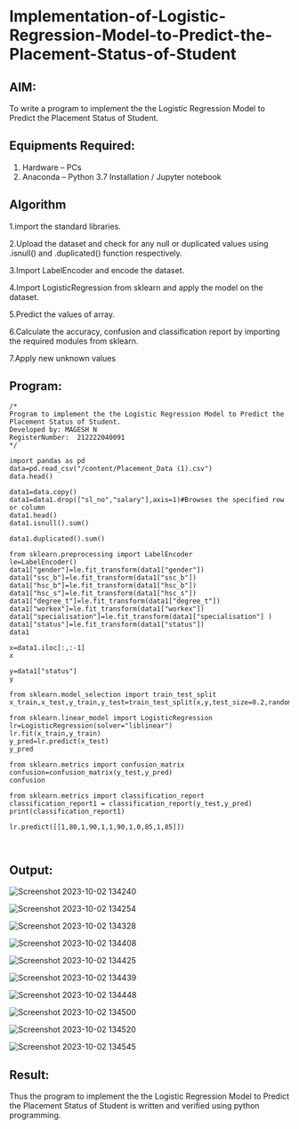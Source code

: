 # Implementation-of-Logistic-Regression-Model-to-Predict-the-Placement-Status-of-Student

## AIM:
To write a program to implement the the Logistic Regression Model to Predict the Placement Status of Student.

## Equipments Required:
1. Hardware – PCs
2. Anaconda – Python 3.7 Installation / Jupyter notebook

## Algorithm
1.import the standard libraries.

2.Upload the dataset and check for any null or duplicated values using .isnull() and .duplicated() function respectively.

3.Import LabelEncoder and encode the dataset.

4.Import LogisticRegression from sklearn and apply the model on the dataset.

5.Predict the values of array.

6.Calculate the accuracy, confusion and classification report by importing the required modules from sklearn.

7.Apply new unknown values
 

## Program:
```
/*
Program to implement the the Logistic Regression Model to Predict the Placement Status of Student.
Developed by: MAGESH N
RegisterNumber:  212222040091
*/

import pandas as pd
data=pd.read_csv("/content/Placement_Data (1).csv")
data.head()

data1=data.copy()
data1=data1.drop(["sl_no","salary"],axis=1)#Browses the specified row or column
data1.head()
data1.isnull().sum()

data1.duplicated().sum()

from sklearn.preprocessing import LabelEncoder
le=LabelEncoder()
data1["gender"]=le.fit_transform(data1["gender"])
data1["ssc_b"]=le.fit_transform(data1["ssc_b"])
data1["hsc_b"]=le.fit_transform(data1["hsc_b"])
data1["hsc_s"]=le.fit_transform(data1["hsc_s"])
data1["degree_t"]=le.fit_transform(data1["degree_t"])
data1["workex"]=le.fit_transform(data1["workex"])
data1["specialisation"]=le.fit_transform(data1["specialisation"] )
data1["status"]=le.fit_transform(data1["status"])
data1

x=data1.iloc[:,:-1]
x

y=data1["status"]
y

from sklearn.model_selection import train_test_split
x_train,x_test,y_train,y_test=train_test_split(x,y,test_size=0.2,random_state=0)

from sklearn.linear_model import LogisticRegression
lr=LogisticRegression(solver="liblinear")
lr.fit(x_train,y_train)
y_pred=lr.predict(x_test)
y_pred

from sklearn.metrics import confusion_matrix
confusion=confusion_matrix(y_test,y_pred)
confusion

from sklearn.metrics import classification_report
classification_report1 = classification_report(y_test,y_pred)
print(classification_report1)

lr.predict([[1,80,1,90,1,1,90,1,0,85,1,85]])



```

## Output:

![Screenshot 2023-10-02 134240](https://github.com/22008496/Implementation-of-Logistic-Regression-Model-to-Predict-the-Placement-Status-of-Student/assets/119476113/bf474ed9-4a90-4e4d-9fb8-69d6be0e3056)

![Screenshot 2023-10-02 134254](https://github.com/22008496/Implementation-of-Logistic-Regression-Model-to-Predict-the-Placement-Status-of-Student/assets/119476113/50e41841-a879-487e-8351-62facfc55b2e)

![Screenshot 2023-10-02 134328](https://github.com/22008496/Implementation-of-Logistic-Regression-Model-to-Predict-the-Placement-Status-of-Student/assets/119476113/ee49053e-50c4-4720-9584-c8cc5a7197d9)

![Screenshot 2023-10-02 134408](https://github.com/22008496/Implementation-of-Logistic-Regression-Model-to-Predict-the-Placement-Status-of-Student/assets/119476113/8206f9d9-15c2-47b3-a32e-5ef162744971)

![Screenshot 2023-10-02 134425](https://github.com/22008496/Implementation-of-Logistic-Regression-Model-to-Predict-the-Placement-Status-of-Student/assets/119476113/da53b860-0666-478e-9834-a90559fc026c)

![Screenshot 2023-10-02 134439](https://github.com/22008496/Implementation-of-Logistic-Regression-Model-to-Predict-the-Placement-Status-of-Student/assets/119476113/36214a03-7e8b-4018-a9c9-4f29e02e0530)

![Screenshot 2023-10-02 134448](https://github.com/22008496/Implementation-of-Logistic-Regression-Model-to-Predict-the-Placement-Status-of-Student/assets/119476113/aabf9bc6-9aa4-46b0-b00d-6035f0ab14b1)

![Screenshot 2023-10-02 134500](https://github.com/22008496/Implementation-of-Logistic-Regression-Model-to-Predict-the-Placement-Status-of-Student/assets/119476113/141703d7-86e8-4a26-9239-45f4a44439ec)

![Screenshot 2023-10-02 134520](https://github.com/22008496/Implementation-of-Logistic-Regression-Model-to-Predict-the-Placement-Status-of-Student/assets/119476113/1114b5b2-ec0d-44b8-9b0c-c142314da445)

![Screenshot 2023-10-02 134545](https://github.com/22008496/Implementation-of-Logistic-Regression-Model-to-Predict-the-Placement-Status-of-Student/assets/119476113/7e2c9992-5a20-42cc-85ce-ab3a2d03f06f)


## Result:
Thus the program to implement the the Logistic Regression Model to Predict the Placement Status of Student is written and verified using python programming.
